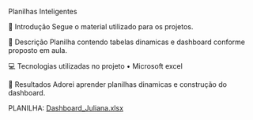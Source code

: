 Planilhas Inteligentes

🚀 Introdução 
Segue o material utilizado para os projetos.

📒 Descrição
Planilha contendo tabelas dinamicas e dashboard conforme proposto em aula.

💻 Tecnologias utilizadas no projeto
• Microsoft excel

🚀 Resultados
Adorei aprender planilhas dinamicas e construção do dashboard.

PLANILHA: [Dashboard_Juliana.xlsx](https://github.com/user-attachments/files/18451330/Dashboard_Juliana.xlsx)
